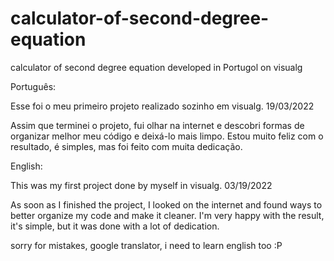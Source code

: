 # calculator-of-second-degree-equation
calculator of second degree equation developed in Portugol on visualg

Português:

Esse foi o meu primeiro projeto realizado sozinho em visualg.
19/03/2022

Assim que terminei o projeto, fui olhar na internet e descobri formas de organizar melhor meu código e deixá-lo mais limpo. 
Estou muito feliz com o resultado, é simples, mas foi feito com muita dedicação.

English:

This was my first project done by myself in visualg.
03/19/2022

As soon as I finished the project, I looked on the internet and found ways to better organize my code and make it cleaner.
I'm very happy with the result, it's simple, but it was done with a lot of dedication.

sorry for mistakes, google translator, i need to learn english too :P
